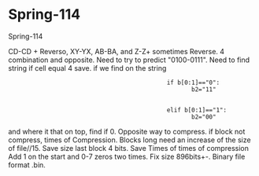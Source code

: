 # Spring-114
Spring-114

CD-CD + Reverso, XY-YX, AB-BA,  and Z-Z+ sometimes Reverse. 4 combination and opposite. Need to try to predict "0100-0111". Need to find string if cell equal 4 save. if we find on the string  

                                                 if b[0:1]=="0": 
                                                        b2="11"
                                                        
                                                        
                                                 elif b[0:1]=="1":
                                                        b2="00"
                                                        
and where it that on top, find if 0. Opposite way to compress. if block not compress, times of Compression. Blocks long need an increase of the size of file//15. Save size last block 4 bits. Save Times of times of compression Add 1 on the start and 0-7 zeros two times. Fix size 896bits+-. Binary file format .bin.

